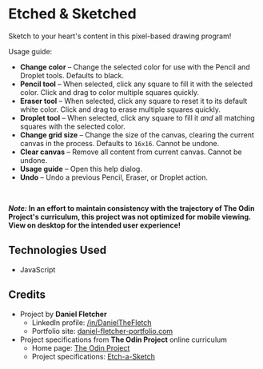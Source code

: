 # Etched & Sketched

Sketch to your heart's content in this pixel-based drawing program!

Usage guide:
- **Change color** &ndash; Change the selected color for use with the Pencil and Droplet tools. Defaults to black.
- **Pencil tool** &ndash; When selected, click any square to fill it with the selected color. Click and drag to color multiple squares quickly.
- **Eraser tool** &ndash; When selected, click any square to reset it to its default white color. Click and drag to erase multiple squares quickly.
- **Droplet tool** &ndash; When selected, click any square to fill it *and* all matching squares with the selected color.
- **Change grid size** &ndash; Change the size of the canvas, clearing the current canvas in the process. Defaults to `16x16`. Cannot be undone.
- **Clear canvas** &ndash; Remove all content from current canvas. Cannot be undone.
- **Usage guide** &ndash; Open this help dialog.
- **Undo** &ndash; Undo a previous Pencil, Eraser, or Droplet action.

<br>

**_Note:_ In an effort to maintain consistency with the trajectory of The Odin Project's curriculum, this project was
not optimized for mobile viewing. View on desktop for the intended user experience!**

## Technologies Used

- JavaScript

## Credits

- Project by **Daniel Fletcher**
    - LinkedIn profile: [/in/DanielTheFletch](https://www.linkedin.com/in/danielthefletch)
    - Portfolio site: [daniel-fletcher-portfolio.com](https://www.daniel-fletcher-portfolio.com)
- Project specifications from **The Odin Project** online curriculum
    - Home page: [The Odin Project](https://www.theodinproject.com/)
    - Project specifications: [Etch-a-Sketch](https://www.theodinproject.com/lessons/foundations-etch-a-sketch)


